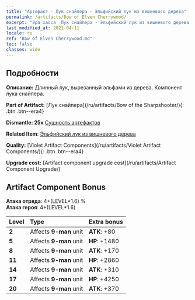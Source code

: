 ```yaml
---
title: "Артефакт - Лук снайпера - Эльфийский лук из вишневого дерева"
permalink: /artifacts/Bow of Elven Cherrywood/
excerpt: "Эра хаоса  Лук снайпера - Эльфийский лук из вишневого дерева. Длинный лук, вырезанный эльфами из дерева. Компонент лука снайпера."
last_modified_at: 2021-04-11
locale: ru
ref: "Bow of Elven Cherrywood.md"
toc: false
classes: wide
---
```




## Подробности

 **Описание:** Длинный лук, вырезанный эльфами из дерева. Компонент лука снайпера.

 **Part of Artifact:** [Лук снайпера](/ru/artifacts/Bow of the Sharpshooter/){: .btn .btn--era4}

 **Dismantle: 25x** [Сущность артефактов](/ru/Items/con_905/)

 **Related Item**: [Эльфийский лук из вишневого дерева](/ru/Items/art_103/)

 **Quality:** [Violet Artifact Components](/ru/artifacts/Violet Artifact Components/){: .btn .btn--era4}

 **Upgrade cost:** [Artifact component upgrade cost](/ru/artifacts/Artifact Component Upgrade/)

## Artifact Component Bonus

  **Атака отряда**: 4+(LEVEL\*1.6) %<br/>**Атака героя**: 4+(LEVEL\*1.6)

  |  Level  | Type |    Extra bonus  | 
  |:--------|:-----|:----------------| 
  | **2** | Affects **9-man** unit | **ATK**: +80 | 
  | **5** | Affects **9-man** unit | **HP**: +1480 | 
  | **8** | Affects **9-man** unit | **ATK**: +170 | 
  | **11** | Affects **9-man** unit | **HP**: +2860 | 
  | **14** | Affects **9-man** unit | **ATK**: +310 | 
  | **17** | Affects **9-man** unit | **HP**: +4250 | 
  | **20** | Affects **9-man** unit | **ATK**: +370 | 
